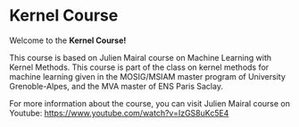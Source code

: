 <h1>Kernel Course</h1>

Welcome to the **Kernel Course!** 

This course is based on Julien Mairal course on Machine Learning with Kernel Methods. This course is part of the class on kernel methods for machine learning given in the MOSIG/MSIAM master program of University Grenoble-Alpes, and the MVA master of ENS Paris Saclay.

For more information about the course, you can visit Julien Mairal course on Youtube: https://www.youtube.com/watch?v=IzGS8uKc5E4
